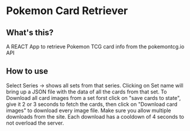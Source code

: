 # Pokemon Card Retriever

## What's this?

A REACT App to retrieve Pokemon TCG card info from the pokemontcg.io API

## How to use

Select Series -> shows all sets from that series. Clicking on Set name will bring up a JSON file with the data of all the cards from that set. 
To Download all card images from a set forst click on "save cards to state", give it 2 or 3 seconds to fetch the cards, then click on "Download card images"
to download every image file. Make sure you allow multiple downloads from the site. Each download has a cooldown of 4 seconds to not overload the server.